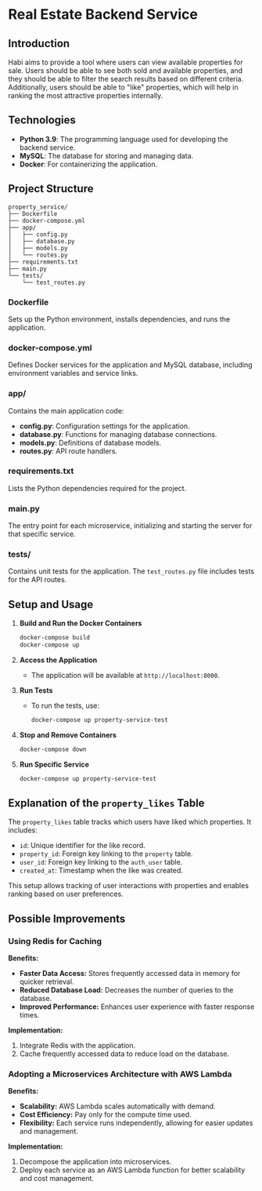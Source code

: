 
# Real Estate Backend Service

## Introduction

Habi aims to provide a tool where users can view available properties for sale. Users should be able to see both sold and available properties, and they should be able to filter the search results based on different criteria. Additionally, users should be able to "like" properties, which will help in ranking the most attractive properties internally.

## Technologies

- **Python 3.9**: The programming language used for developing the backend service.
- **MySQL**: The database for storing and managing data.
- **Docker**: For containerizing the application.

## Project Structure

```
property_service/
├── Dockerfile
├── docker-compose.yml
├── app/
│   ├── config.py
│   ├── database.py
│   ├── models.py
│   └── routes.py
├── requirements.txt
├── main.py
└── tests/
    └── test_routes.py
```

### Dockerfile

Sets up the Python environment, installs dependencies, and runs the application.

### docker-compose.yml

Defines Docker services for the application and MySQL database, including environment variables and service links.

### app/

Contains the main application code:
- **config.py**: Configuration settings for the application.
- **database.py**: Functions for managing database connections.
- **models.py**: Definitions of database models.
- **routes.py**: API route handlers.

### requirements.txt

Lists the Python dependencies required for the project.

### main.py

The entry point for each microservice, initializing and starting the server for that specific service.

### tests/

Contains unit tests for the application. The `test_routes.py` file includes tests for the API routes.

## Setup and Usage

1. **Build and Run the Docker Containers**

   ```bash
   docker-compose build
   docker-compose up
   ```

2. **Access the Application**

   - The application will be available at `http://localhost:8000`.

3. **Run Tests**

   - To run the tests, use:

     ```bash
     docker-compose up property-service-test
     ```

4. **Stop and Remove Containers**

   ```bash
   docker-compose down
   ```

5. **Run Specific Service**

   ```bash
   docker-compose up property-service-test
   ```

## Explanation of the `property_likes` Table

The `property_likes` table tracks which users have liked which properties. It includes:

- `id`: Unique identifier for the like record.
- `property_id`: Foreign key linking to the `property` table.
- `user_id`: Foreign key linking to the `auth_user` table.
- `created_at`: Timestamp when the like was created.

This setup allows tracking of user interactions with properties and enables ranking based on user preferences.

## Possible Improvements

### Using Redis for Caching

**Benefits:**
- **Faster Data Access:** Stores frequently accessed data in memory for quicker retrieval.
- **Reduced Database Load:** Decreases the number of queries to the database.
- **Improved Performance:** Enhances user experience with faster response times.

**Implementation:**
1. Integrate Redis with the application.
2. Cache frequently accessed data to reduce load on the database.

### Adopting a Microservices Architecture with AWS Lambda

**Benefits:**
- **Scalability:** AWS Lambda scales automatically with demand.
- **Cost Efficiency:** Pay only for the compute time used.
- **Flexibility:** Each service runs independently, allowing for easier updates and management.

**Implementation:**
1. Decompose the application into microservices.
2. Deploy each service as an AWS Lambda function for better scalability and cost management.
